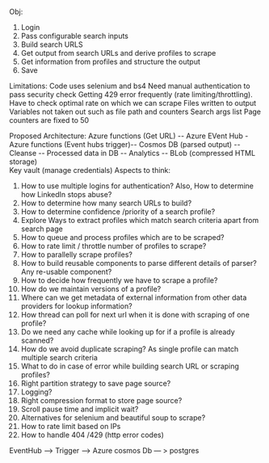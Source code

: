 Obj:

1. Login
2. Pass configurable search inputs 
3. Build search URLS
4. Get output from search URLs and derive profiles to scrape
5. Get information from profiles and structure the output
6. Save

Limitations:
  Code uses selenium and bs4
  Need manual authentication to pass security check
  Getting 429 error frequently (rate limiting/throttling). Have to check optimal rate on which we can scrape
  Files written to output
  Variables not taken out such as file path and counters
  Search args list
  Page counters are  fixed to 50
  
Proposed Architecture:
 Azure functions (Get URL) --  Azure EVent Hub - Azure functions (Event hubs trigger)-- Cosmos DB (parsed output) -- Cleanse -- Processed data in DB -- Analytics
                                                                                     -- BLob (compressed HTML storage)  
  Key vault (manage credentials)
Aspects to think:
1. How to use multiple logins for authentication? Also, How to determine how LinkedIn stops abuse?
2. How to determine how many search URLs to build?
3. How to determine confidence /priority of a search profile?
4. Explore Ways to extract profiles which match search criteria apart from search page
5. How to queue and process profiles which are to be scraped?
6. How to rate limit / throttle number of profiles to scrape?
7. How to parallelly scrape profiles?
8. How to build reusable components to parse different details of parser? Any re-usable component?
9. How to decide how frequently we have to scrape a profile?
10. How do we maintain versions of a profile?
11. Where can we get metadata of external information from other data providers for lookup information?
12. How thread can poll for next url when it is done with scraping of one profile?
13. Do we need any cache while looking up for if a profile is already scanned?
14. How do we avoid duplicate scraping? As single profile can match multiple search criteria 
15. What to do in case of error while building search URL or  scraping profiles?
16. Right partition strategy to save page source?
17. Logging?
18. Right compression format to store page source?
19. Scroll pause time and implicit wait?
20. Alternatives for selenium and beautiful soup to scrape?
21. How to rate limit based on IPs
22. How to handle 404 /429 (http error codes)

EventHub —> Trigger —> Azure cosmos Db — > postgres
